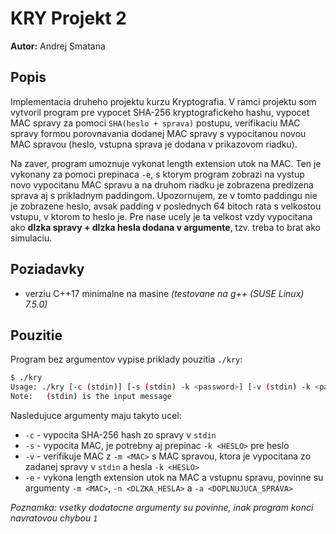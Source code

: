 # KRY Projekt 2
**Autor:** Andrej Smatana

## Popis
Implementacia druheho projektu kurzu Kryptografia. V ramci projektu som vytvoril program pre vypocet SHA-256 kryptografickeho hashu, vypocet MAC spravy za pomoci `SHA(heslo + sprava)` postupu, verifikaciu MAC spravy formou porovnavania dodanej MAC spravy s vypocitanou novou MAC spravou (heslo, vstupna sprava je dodana v prikazovom riadku). 

Na zaver, program umoznuje vykonat length extension utok na MAC. Ten je vykonany za pomoci prepinaca `-e`, s ktorym program zobrazi na vystup novo vypocitanu MAC spravu a na druhom riadku je zobrazena predlzena sprava aj s prikladnym paddingom. Upozornujem, ze v tomto paddingu nie je zobrazene heslo, avsak padding v poslednych 64 bitoch rata s velkostou vstupu, v ktorom to heslo je. Pre nase ucely je ta velkost vzdy vypocitana ako **dlzka spravy + dlzka hesla dodana v argumente**, tzv. treba to brat ako simulaciu.

## Poziadavky
- verziu C++17 minimalne na masine *(testovane na g++ (SUSE Linux) 7.5.0)*

## Pouzitie
Program bez argumentov vypise priklady pouzitia `./kry`:
```bash
$ ./kry
Usage: ./kry [-c (stdin)] [-s (stdin) -k <password>] [-v (stdin) -k <password> -m <mac_to_verify>] [-e (stdin) -n <len_of_password> -m <mac_to_attack> -a <appended_msg>]
Note:   (stdin) is the input message
````

Nasledujuce argumenty maju takyto ucel:
- `-c` - vypocita SHA-256 hash zo spravy v `stdin`
- `-s` - vypocita MAC, je potrebny aj prepinac `-k <HESLO>` pre heslo
- `-v` - verifikuje MAC z `-m <MAC>` s MAC spravou, ktora je vypocitana zo zadanej spravy v `stdin` a hesla `-k <HESLO>`
- `-e` - vykona length extension utok na MAC a vstupnu spravu, povinne su argumenty `-m <MAC>`, `-n <DLZKA_HESLA>` a `-a <DOPLNUJUCA_SPRAVA>`

*Poznamka: vsetky dodatocne argumenty su povinne, inak program konci navratovou chybou `1`*